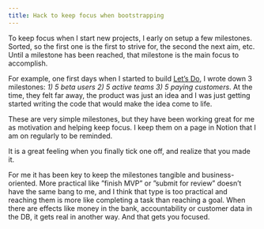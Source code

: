 ```yaml
---
title: Hack to keep focus when bootstrapping
---
```


To keep focus when I start new projects, I early on setup a few milestones. Sorted, so the first one is the first to strive for, the second the next aim, etc. Until a milestone has been reached, that milestone is the main focus to accomplish.

For example, one first days when I started to build [Let’s Do](https://letsdo.io), I wrote down 3 milestones: _1) 5 beta users 2) 5 active teams 3) 5 paying customers_. 
At the time, they felt far away, the product was just an idea and I was just getting started writing the code that would make the idea come to life.

These are very simple milestones, but they have been working great for me as motivation and helping keep focus. I keep them on a page in Notion that I am on regularly to be reminded. 

It is a great feeling when you finally tick one off, and realize that you made it. 

For me it has been key to keep the milestones tangible and business-oriented. More practical like ”finish MVP” or ”submit for review” doesn’t have the same bang to me, and I think that type is too practical and reaching them is more like completing a task than reaching a goal.
When there are effects like money in the bank, accountability or customer data in the DB, it gets real in another way. And that gets you focused.
